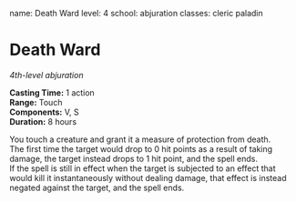 name: Death Ward level: 4 school: abjuration classes: cleric paladin

# Death Ward
_4th-level abjuration_

**Casting Time:** 1 action    
**Range:** Touch    
**Components:** V, S    
**Duration:** 8 hours

You touch a creature and grant it a measure of protection from death.    
The first time the target would drop to 0 hit points as a result of taking damage, the target instead drops to 1 hit point, and the spell ends.    
If the spell is still in effect when the target is subjected to an effect that would kill it instantaneously without dealing damage, that effect is instead negated against the target, and the spell ends. 